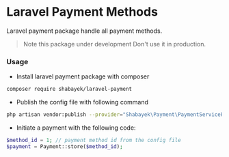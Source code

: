 # Laravel Payment Methods
Laravel payment package handle all payment methods.
> Note this package under development Don't use it in production.
### Usage
- Install laravel payment package with composer
```bash
composer require shabayek/laravel-payment
```

- Publish the config file with following command
```bash
php artisan vendor:publish --provider="Shabayek\Payment\PaymentServiceProvider" --tag=config
```

- Initiate a payment with the following code:
```php
$method_id = 1; // payment method id from the config file
$payment = Payment::store($method_id);
```
